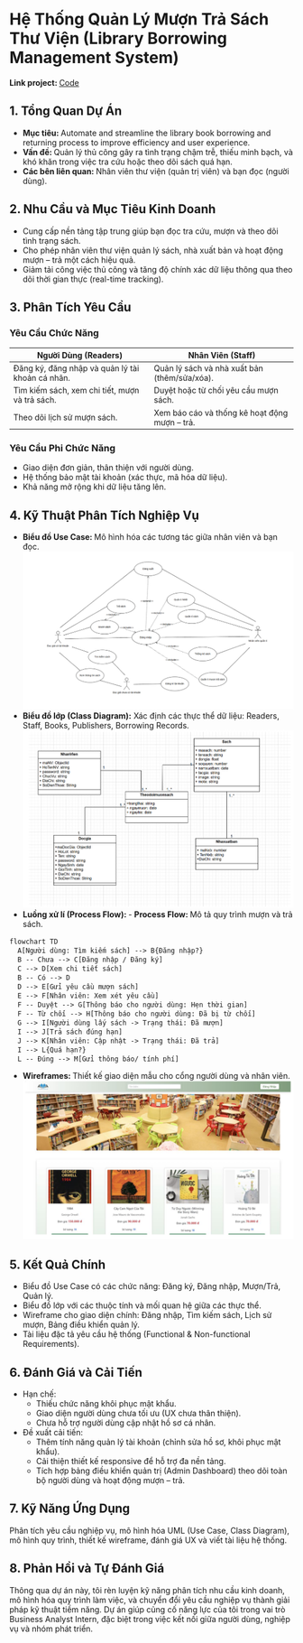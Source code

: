 # Hệ Thống Quản Lý Mượn Trả Sách Thư Viện (Library Borrowing Management System)
<b> Link project: </b> [Code](https://github.com/lthnhuw/B2106803_LeThiHuynhNhu_project)
## 1. Tổng Quan Dự Án   
- <B> Mục tiêu: </B> Automate and streamline the library book borrowing and returning process to improve efficiency and user experience.
- <B> Vấn đề: </B> Quản lý thủ công gây ra tình trạng chậm trễ, thiếu minh bạch, và khó khăn trong việc tra cứu hoặc theo dõi sách quá hạn.
- <B> Các bên liên quan: </B> Nhân viên thư viện (quản trị viên) và bạn đọc (người dùng).

## 2. Nhu Cầu và Mục Tiêu Kinh Doanh 
- Cung cấp nền tảng tập trung giúp bạn đọc tra cứu, mượn và theo dõi tình trạng sách.
- Cho phép nhân viên thư viện quản lý sách, nhà xuất bản và hoạt động mượn – trả một cách hiệu quả.
- Giảm tải công việc thủ công và tăng độ chính xác dữ liệu thông qua theo dõi thời gian thực (real-time tracking).

## 3. Phân Tích Yêu Cầu 
### Yêu Cầu Chức Năng  

| Người Dùng (Readers)                                   | Nhân Viên (Staff)                                    |
|------------------------------------------------|----------------------------------------------|
|Đăng ký, đăng nhập và quản lý tài khoản cá nhân.|Quản lý sách và nhà xuất bản (thêm/sửa/xóa).|
|Tìm kiếm sách, xem chi tiết, mượn và trả sách.| Duyệt hoặc từ chối yêu cầu mượn sách.|
|Theo dõi lịch sử mượn sách.|Xem báo cáo và thống kê hoạt động mượn – trả.|

### Yêu Cầu Phi Chức Năng 
- Giao diện đơn giản, thân thiện với người dùng.
- Hệ thống bảo mật tài khoản (xác thực, mã hóa dữ liệu).
- Khả năng mở rộng khi dữ liệu tăng lên.

## 4. Kỹ Thuật Phân Tích Nghiệp Vụ  
- <B> Biểu đồ Use Case: </B> Mô hình hóa các tương tác giữa nhân viên và bạn đọc.
![Use Case Diagram](https://github.com/lthnhuw/Library-Borrowing-Management-System/blob/main/usecasetq.png)
- <B> Biểu đồ lớp (Class Diagram):</B> Xác định các thực thể dữ liệu: Readers, Staff, Books, Publishers, Borrowing Records.
  ![Class Diagram](https://github.com/lthnhuw/Library-Borrowing-Management-System/blob/main/sodolop.png)
- <b> Luồng xử lí (Process Flow): </b> - <b> Process Flow: </b> Mô tả quy trình mượn và trả sách.
```mermaid
flowchart TD
  A[Người dùng: Tìm kiếm sách] --> B{Đăng nhập?}
  B -- Chưa --> C[Đăng nhập / Đăng ký]
  C --> D[Xem chi tiết sách]
  B -- Có --> D
  D --> E[Gửi yêu cầu mượn sách]
  E --> F[Nhân viên: Xem xét yêu cầu]
  F -- Duyệt --> G[Thông báo cho người dùng: Hẹn thời gian]
  F -- Từ chối --> H[Thông báo cho người dùng: Đã bị từ chối]
  G --> I[Người dùng lấy sách -> Trạng thái: Đã mượn]
  I --> J[Trả sách đúng hạn]
  J --> K[Nhân viên: Cập nhật -> Trạng thái: Đã trả]
  I --> L{Quá hạn?}
  L -- Đúng --> M[Gửi thông báo/ tính phí]
```
- <b> Wireframes: </b> Thiết kế giao diện mẫu cho cổng người dùng và nhân viên.
![UI](https://github.com/lthnhuw/Library-Borrowing-Management-System/blob/main/trangchu.png)  

## 5. Kết Quả Chính  
- Biểu đồ Use Case có các chức năng: Đăng ký, Đăng nhập, Mượn/Trả, Quản lý.
- Biểu đồ lớp với các thuộc tính và mối quan hệ giữa các thực thể.
- Wireframe cho giao diện chính: Đăng nhập, Tìm kiếm sách, Lịch sử mượn, Bảng điều khiển quản lý.
- Tài liệu đặc tả yêu cầu hệ thống (Functional & Non-functional Requirements).
## 6. Đánh Giá và Cải Tiến 
- Hạn chế:
  -  Thiếu chức năng khôi phục mật khẩu.
  -  Giao diện người dùng chưa tối ưu (UX chưa thân thiện).
  -  Chưa hỗ trợ người dùng cập nhật hồ sơ cá nhân.
- Đề xuất cải tiến:
  - Thêm tính năng quản lý tài khoản (chỉnh sửa hồ sơ, khôi phục mật khẩu).
  - Cải thiện thiết kế responsive để hỗ trợ đa nền tảng.
  - Tích hợp bảng điều khiển quản trị (Admin Dashboard) theo dõi toàn bộ người dùng và hoạt động mượn – trả.
 
## 7. Kỹ Năng Ứng Dụng
Phân tích yêu cầu nghiệp vụ, mô hình hóa UML (Use Case, Class Diagram), mô hình quy trình, thiết kế wireframe, đánh giá UX và viết tài liệu hệ thống.

## 8. Phản Hồi và Tự Đánh Giá  
Thông qua dự án này, tôi rèn luyện kỹ năng phân tích nhu cầu kinh doanh, mô hình hóa quy trình làm việc, và chuyển đổi yêu cầu nghiệp vụ thành giải pháp kỹ thuật tiềm năng.
Dự án giúp củng cố năng lực của tôi trong vai trò Business Analyst Intern, đặc biệt trong việc kết nối giữa người dùng, nghiệp vụ và nhóm phát triển.
